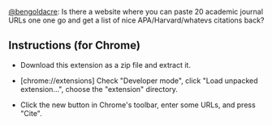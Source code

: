 [@bengoldacre](https://twitter.com/bengoldacre/status/366657597190832129): Is there a website where you can paste 20 academic journal URLs one one go and get a list of nice APA/Harvard/whatevs citations back?

## Instructions (for Chrome)

 * Download this extension as a zip file and extract it.

 * [chrome://extensions] Check "Developer mode", click "Load unpacked extension...", choose the "extension" directory.

 * Click the new button in Chrome's toolbar, enter some URLs, and press "Cite".